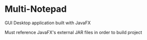 # Multi-Notepad

GUI Desktop application built with JavaFX

Must reference JavaFX's external JAR files in order to build project
